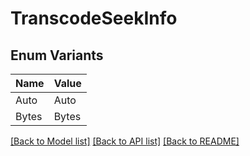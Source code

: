# TranscodeSeekInfo

## Enum Variants

| Name | Value |
|---- | -----|
| Auto | Auto |
| Bytes | Bytes |


[[Back to Model list]](../README.md#documentation-for-models) [[Back to API list]](../README.md#documentation-for-api-endpoints) [[Back to README]](../README.md)


